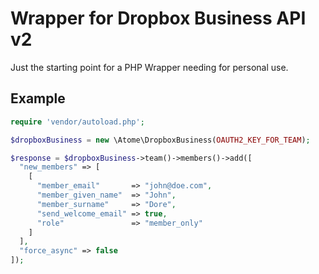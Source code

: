 # Wrapper for Dropbox Business API v2
Just the starting point for a PHP Wrapper needing for personal use.

## Example
```php
require 'vendor/autoload.php';

$dropboxBusiness = new \Atome\DropboxBusiness(OAUTH2_KEY_FOR_TEAM);

$response = $dropboxBusiness->team()->members()->add([
  "new_members" => [
    [
      "member_email"       => "john@doe.com",
      "member_given_name"  => "John",
      "member_surname"     => "Dore",
      "send_welcome_email" => true,
      "role"               => "member_only"
    ]
  ],
  "force_async" => false
]);
```
